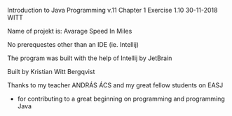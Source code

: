 Introduction to Java Programming v.11 
Chapter 1
Exercise 1.10
30-11-2018
WITT

Name of projekt is: Avarage Speed In Miles

No prerequestes other than an IDE (ie. Intellij)

The program was built with the help of Intellij by JetBrain

Built by Kristian Witt Bergqvist

Thanks to my teacher ANDRÁS ÁCS and my great fellow students on EASJ
- for contributing to a great beginning on programming and programming Java
